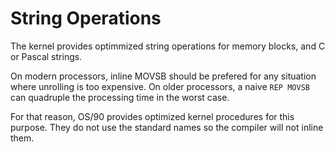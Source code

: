 # String Operations

The kernel provides optimmized string operations for memory blocks, and C or Pascal strings.

On modern processors, inline MOVSB should be prefered for any situation where unrolling is too expensive. On older processors, a naive `REP MOVSB` can quadruple the processing time in the worst case.

For that reason, OS/90 provides optimized kernel procedures for this purpose. They do not use the standard names so the compiler will not inline them.
